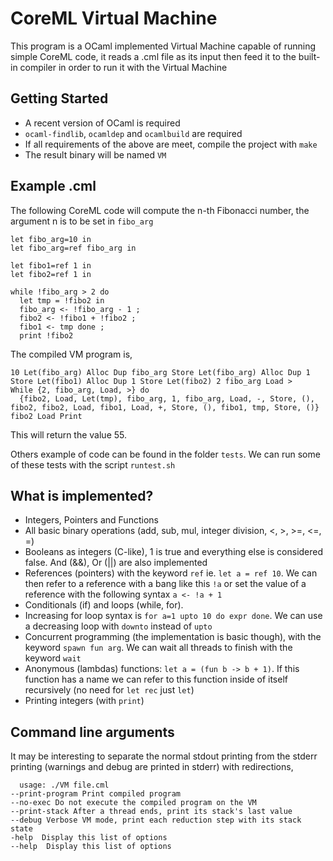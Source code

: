 # CoreML Virtual Machine

This program is a OCaml implemented Virtual Machine capable of running simple CoreML code, it reads a .cml file as its input then feed it to the built-in compiler in order to run it with the Virtual Machine

## Getting Started

  * A recent version of OCaml is required
  * `ocaml-findlib`, `ocamldep` and `ocamlbuild` are required
  * If all requirements of the above are meet, compile the project with `make`
  * The result binary will be named `VM`

## Example .cml

The following CoreML code will compute the n-th Fibonacci number, the argument n is to be set
in `fibo_arg`

    let fibo_arg=10 in
    let fibo_arg=ref fibo_arg in

    let fibo1=ref 1 in
    let fibo2=ref 1 in

    while !fibo_arg > 2 do
      let tmp = !fibo2 in
      fibo_arg <- !fibo_arg - 1 ;
      fibo2 <- !fibo1 + !fibo2 ;
      fibo1 <- tmp done ;
      print !fibo2

     

The compiled VM program is,

    10 Let(fibo_arg) Alloc Dup fibo_arg Store Let(fibo_arg) Alloc Dup 1 Store Let(fibo1) Alloc Dup 1 Store Let(fibo2) 2 fibo_arg Load > 
    While {2, fibo_arg, Load, >} do 
      {fibo2, Load, Let(tmp), fibo_arg, 1, fibo_arg, Load, -, Store, (), fibo2, fibo2, Load, fibo1, Load, +, Store, (), fibo1, tmp, Store, ()} 
    fibo2 Load Print

This will return the value 55.

Others example of code can be found in the folder `tests`. We can run some of these tests with the script `runtest.sh`

## What is implemented?

  * Integers, Pointers and Functions
  * All basic binary operations (add, sub, mul, integer division, <, >, >=, <=, =)
  * Booleans as integers (C-like), 1 is true and everything else is considered false. And (&&), Or (||) are also implemented
  * References (pointers) with the keyword `ref` ie. `let a = ref 10`.
    We can then refer to a reference with a bang like this `!a` or set the value of a reference with the following syntax
    `a <- !a + 1`
  * Conditionals (if) and loops (while, for).
  * Increasing for loop syntax is `for a=1 upto 10 do expr done`. We can use a decreasing loop with `downto` instead of `upto`
  * Concurrent programming (the implementation is basic though), with the keyword `spawn fun arg`. We can wait all threads to finish with the keyword `wait`
  * Anonymous (lambdas) functions: `let a = (fun b -> b + 1)`. If this function has a name we can refer to this function inside of itself recursively (no need for `let rec` just `let`)
  * Printing integers (with `print`)

## Command line arguments

It may be interesting to separate the normal stdout printing from the stderr printing (warnings and debug are printed in stderr) with redirections,

      usage: ./VM file.cml
    --print-program Print compiled program
    --no-exec Do not execute the compiled program on the VM
    --print-stack After a thread ends, print its stack's last value
    --debug Verbose VM mode, print each reduction step with its stack state
    -help  Display this list of options
    --help  Display this list of options






